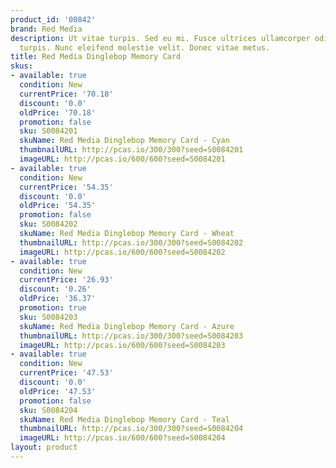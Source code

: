 ```yaml
---
product_id: '00842'
brand: Red Media
description: Ut vitae turpis. Sed eu mi. Fusce ultrices ullamcorper odio. Aenean sed
  turpis. Nunc eleifend molestie velit. Donec vitae metus.
title: Red Media Dinglebop Memory Card
skus:
- available: true
  condition: New
  currentPrice: '70.18'
  discount: '0.0'
  oldPrice: '70.18'
  promotion: false
  sku: S0084201
  skuName: Red Media Dinglebop Memory Card - Cyan
  thumbnailURL: http://pcas.io/300/300?seed=S0084201
  imageURL: http://pcas.io/600/600?seed=S0084201
- available: true
  condition: New
  currentPrice: '54.35'
  discount: '0.0'
  oldPrice: '54.35'
  promotion: false
  sku: S0084202
  skuName: Red Media Dinglebop Memory Card - Wheat
  thumbnailURL: http://pcas.io/300/300?seed=S0084202
  imageURL: http://pcas.io/600/600?seed=S0084202
- available: true
  condition: New
  currentPrice: '26.93'
  discount: '0.26'
  oldPrice: '36.37'
  promotion: true
  sku: S0084203
  skuName: Red Media Dinglebop Memory Card - Azure
  thumbnailURL: http://pcas.io/300/300?seed=S0084203
  imageURL: http://pcas.io/600/600?seed=S0084203
- available: true
  condition: New
  currentPrice: '47.53'
  discount: '0.0'
  oldPrice: '47.53'
  promotion: false
  sku: S0084204
  skuName: Red Media Dinglebop Memory Card - Teal
  thumbnailURL: http://pcas.io/300/300?seed=S0084204
  imageURL: http://pcas.io/600/600?seed=S0084204
layout: product
---
```

